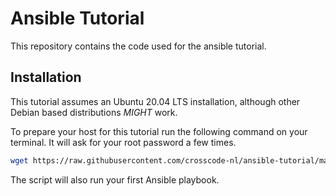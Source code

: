 # Ansible Tutorial

This repository contains the code used for the ansible tutorial. 

## Installation

This tutorial assumes an Ubuntu 20.04 LTS installation, although other Debian based distributions *MIGHT* work. 

To prepare your host for this tutorial run the following command on your terminal. It will ask for your root password a few times.

```bash
wget https://raw.githubusercontent.com/crosscode-nl/ansible-tutorial/main/install.sh -qO - | bash -s
``` 

The script will also run your first Ansible playbook. 
